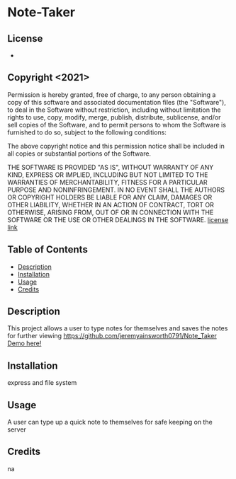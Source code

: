 # Note-Taker

   
  ## License

  * [](https://img.shields.io/apm/l/vim-mode)
  
  ## Copyright <2021> <jeremyainsworth0791>

  Permission is hereby granted, free of charge, to any person obtaining a copy of this software and associated documentation files (the "Software"), to deal in the Software without restriction, including without limitation the rights to use, copy, modify, merge, publish, distribute, sublicense, and/or sell copies of the Software, and to permit persons to whom the Software is furnished to do so, subject to the following conditions:
  
  The above copyright notice and this permission notice shall be included in all copies or substantial portions of the Software.
  
  THE SOFTWARE IS PROVIDED "AS IS", WITHOUT WARRANTY OF ANY KIND, EXPRESS OR IMPLIED, INCLUDING BUT NOT LIMITED TO THE WARRANTIES OF MERCHANTABILITY, FITNESS FOR A PARTICULAR PURPOSE AND NONINFRINGEMENT. IN NO EVENT SHALL THE AUTHORS OR COPYRIGHT HOLDERS BE LIABLE FOR ANY CLAIM, DAMAGES OR OTHER LIABILITY, WHETHER IN AN ACTION OF CONTRACT, TORT OR OTHERWISE, ARISING FROM, OUT OF OR IN CONNECTION WITH THE SOFTWARE OR THE USE OR OTHER DEALINGS IN THE SOFTWARE.
  [license link](https://opensource.org/licenses/MIT)
     
     
     

  ## Table of Contents
  * [Description](#description)
  * [Installation](#installation)
  * [Usage](#usage)
  * [Credits](#credits)
  
  ## Description
  This project allows a user to type notes for themselves and saves the notes for further viewing
  https://github.com/jeremyainsworth0791/Note_Taker
  [Demo here!](https://notes-t.herokuapp.com/) 

  
  ## Installation
  express and file system
  ## Usage
  A user can type up a quick note to themselves for safe keeping on the server
  ## Credits
  na
